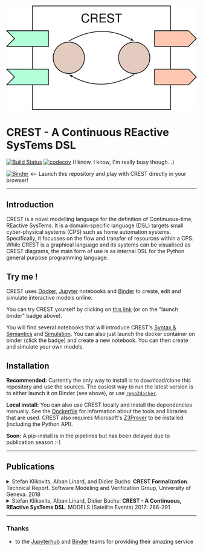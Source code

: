 
<p align="center">
<img src="/docs/crestlogo.svg" />
</p>

# **CREST** - A Continuous REactive SysTems DSL

[![Build Status](https://travis-ci.org/stklik/CREST.svg?branch=master)](https://travis-ci.org/stklik/CREST)
[![codecov](https://codecov.io/gh/stklik/CREST/branch/master/graph/badge.svg)](https://codecov.io/gh/stklik/CREST)
(I know, I know, I'm really busy though...)

[![Binder](https://mybinder.org/badge.svg)](https://mybinder.org/v2/gh/stklik/CREST/master)
<-- Launch this repository and play with CREST directly in your browser!

---

## Introduction

CREST is a novel modelling language for the definition of Continuous-time, REactive SysTems.
It is a domain-specific language (DSL) targets small cyber-physical systems (CPS) such as home automation systems.
Specifically, it focusses on the flow and transfer of resources within a CPS.
While CREST is a graphical language and its systems can be visualised as CREST diagrams, 
the main form of use is as internal DSL for the Python general purpose programming language.


## Try me !

CREST uses [Docker](https://www.docker.com/), [Jupyter](https://jupyter.org) notebooks and [Binder](https://mybinder.readthedocs.io/en/latest/) to create, edit and simulate interactive models online.

You can try CREST yourself by clicking on [this link](https://mybinder.org/v2/gh/stklik/CREST/master) (or on the "launch binder" badge above).

You will find several notebooks that will introduce CREST's
[Syntax & Semantics](https://mybinder.org/v2/gh/stklik/CREST/master?filepath=Syntax-Semantics.ipynb) and [Simulation](https://mybinder.org/v2/gh/stklik/CREST/master?filepath=Simulation.ipynb).
You can also just launch the docker container on binder (click the badge) and create a new notebook. 
You can then create and simulate your own models.


## Installation

**Recommended:** Currently the only way to install is to download/clone this repository and use the sources.
The easiest way to run the latest version is to either launch it on Binder (see above),
or use [`repo2docker`](https://github.com/jupyter/repo2docker).

**Local install:** You can also use CREST locally and install the dependencies manually. See the [Dockerfile](./Dockerfile) for information about the tools and libraries that are used. CREST also requires Microsoft's [Z3Prover](https://github.com/Z3Prover) to be installed (including the Python API).


**Soon:** A pip-install is in the pipelines but has been delayed due to publication season :-)


---

## Publications

<details>
<summary>
Stefan Klikovits, Alban Linard, and Didier Buchs: 
    <b>CREST Formalization</b>. 
Technical Report. Software Modeling and Verification Group, University of Geneva. 2018
</summary>
<pre>
@techreport{Klikovits:CRESTFormalization:2018,
    author = {Stefan Klikovits and Alban Linard and Didier Buchs},
    title = {{CREST} Formalization},
    institution = {Software Modeling and Verification Group, University of Geneva},
    doi = {10.5281/zenodo.1284561},
    year = {2018}
}
</pre>
</details>


<details>
<summary>
    Stefan Klikovits, Alban Linard, Didier Buchs:
    <b>CREST - A Continuous, REactive SysTems DSL</b>. 
    MODELS (Satellite Events) 2017: 286-291
</summary>
<pre>
@inproceedings{Klikovits:CREST:Gemoc:2017,
  author    = {Stefan Klikovits and
               Alban Linard and
               Didier Buchs},
  title     = {{CREST} - {A} Continuous, REactive SysTems {DSL}},
  booktitle = {Proceedings of {MODELS} 2017 Satellite Event: Workshops (ModComp,
               ME, EXE, COMMitMDE, MRT, MULTI, GEMOC, MoDeVVa, MDETools, FlexMDE,
               MDEbug), Posters, Doctoral Symposium, Educator Symposium, {ACM} Student
               Research Competition, and Tools and Demonstrations co-located with
               {ACM/IEEE} 20th International Conference on Model Driven Engineering
               Languages and Systems {(MODELS} 2017), Austin, TX, USA, September,
               17, 2017.},
  pages     = {286--291},
  year      = {2017},
  url       = {http://ceur-ws.org/Vol-2019/gemoc\_2.pdf},
  timestamp = {Tue, 19 Dec 2017 19:54:07 +0100},
  biburl    = {https://dblp.org/rec/bib/conf/models/KlikovitsLB17},
  bibsource = {dblp computer science bibliography, https://dblp.org}
}
</pre>
</details>

---

### Thanks
 * to the [Jupyterhub](https://github.com/orgs/jupyterhub/people) and [Binder](https://mybinder.org) teams for providing their amazing service
